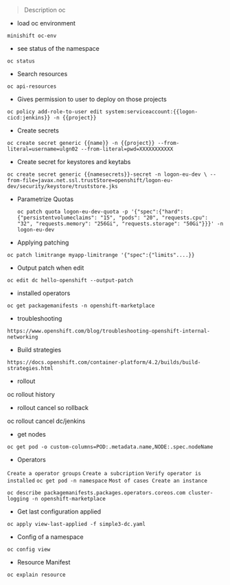 
> Description oc


- load oc environment

`minishift oc-env`


- see status of the namespace

`oc status`


- Search resources

`oc api-resources`


- Gives permission to user  to deploy on those projects

`oc policy add-role-to-user edit system:serviceaccount:{{logon-cicd:jenkins}} -n {{project}}`

- Create secrets 

`oc create secret generic {{name}} -n {{project}} --from-literal=username=ulgn02 --from-literal=pwd=XXXXXXXXXXX`
- Create secret for keystores and keytabs

`oc create secret generic {{namesecrets}}-secret -n logon-eu-dev \
  --from-file=javax.net.ssl.trustStore=openshift/logon-eu-dev/security/keystore/truststore.jks `

- Parametrize Quotas

    `oc patch quota logon-eu-dev-quota -p '{"spec":{"hard":{"persistentvolumeclaims": "15", "pods": "20", "requests.cpu": "32", "requests.memory": "256Gi", "requests.storage": "50Gi"}}}' -n logon-eu-dev`

- Applying patching

`oc patch limitrange myapp-limitrange '{"spec":{"limits"....}}`

- Output patch when edit

`oc edit dc hello-openshift --output-patch`



- installed operators

`oc get packagemanifests -n openshift-marketplace`


- troubleshooting

`https://www.openshift.com/blog/troubleshooting-openshift-internal-networking`


- Build strategies

`https://docs.openshift.com/container-platform/4.2/builds/build-strategies.html`


- rollout

oc rollout history


- rollout cancel so rollback

oc rollout cancel dc/jenkins


- get nodes

`oc get pod -o custom-columns=POD:.metadata.name,NODE:.spec.nodeName`


- Operators

`Create a operator groups`
`Create a subcription`
`Verify operator is installed`
`oc get pod -n namespace`
`Most of cases Create an instance`

`oc describe packagemanifests.packages.operators.coreos.com cluster-logging -n openshift-marketplace`



- Get last configuration applied

`oc apply view-last-applied -f simple3-dc.yaml`


- Config of a namespace

`oc config view`


- Resource Manifest

`oc explain resource`


